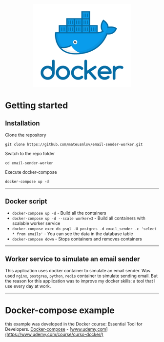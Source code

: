 <p align="center">
  <a href="https://www.docker.com/" target="blank"><img src="./docker.png" width="320" alt="Docker Logo" /></a>
</p>

# Getting started

## Installation

Clone the repository

    git clone https://github.com/mateusmlsv/email-sender-worker.git

Switch to the repo folder

    cd email-sender-worker
    
Execute docker-compose
    
    docker-compose up -d
    
----------

## Docker script

- `docker-compose up -d` - Build all the containers
- `docker-compose up -d --scale worker=3` - Build all containers with scalable worker service
- `docker-compose exec db psql -U postgres -d email_sender -c 'select * from emails'` - You can see the data in the database table
- `docker-compose down` - Stops containers and removes containers

----------

## Worker service to simulate an email sender
 
This application uses docker container to simulate an email sender. Was used `nginx`, `postgres`, `python`, `redis` container to simulate sending email. But the reason for this application was to improve my docker skills: a tool that I use every day at work.

----------
 
# Docker-compose example

this example was developed in the Docker course: Essential Tool for Developers. [Docker-compose](https://www.docker.com/) - [www.udemy.com](https://www.udemy.com/course/curso-docker/)        
